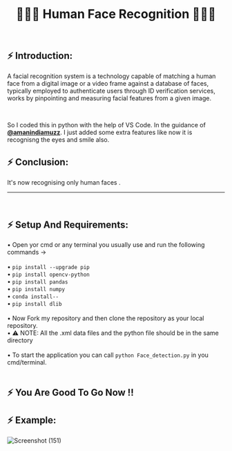 <h1 align="center"> 👱🏻‍♀️ Human Face Recognition 👱🏻‍♂️ </h1><br>

## ⚡ Introduction: <br>

<p>
A facial recognition system is a technology capable of matching a human face from a digital image or a video frame against a database of faces, typically employed to authenticate users through ID verification services, works by pinpointing and measuring facial features from a given image.
</p><br>
<p>
  So I coded this in python with the help of VS Code. In the guidance of <a href="https://github.com/amanindiamuzz"><b>@amanindiamuzz</b></a>. I just added some extra features       like   now it is recognisng the eyes and smile also. 
  
  ## ⚡ Conclusion: <br>
  
  It's now recognising only human faces .<br>
  
</p>
<hr><br>

## ⚡ Setup And Requirements: <br>

• Open yor cmd or any terminal you usually use and run the following commands →<br><br>
• `pip install --upgrade pip` <br> 
• `pip install opencv-python` <br>
• `pip install pandas` <br> 
• `pip install numpy` <br>
• `conda install--` <br>
• `pip install dlib` <br><br>
• Now Fork my repository and then clone the repository as your local repository.<br>
• ⚠ NOTE: All the .xml data files and the python file should be in the same directory<br><br>
• To start the application you can call `python Face_detection.py` in you cmd/terminal.<br><br>

## ⚡ You Are Good To Go Now !! <br>

## ⚡ Example: <br>


![Screenshot (151)](https://user-images.githubusercontent.com/78583437/116970630-f4ccb500-acd5-11eb-8020-a8088be74600.jpg)


